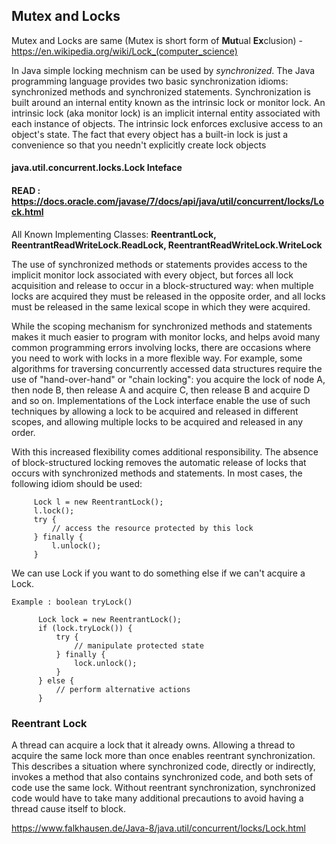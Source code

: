 
## Mutex and Locks
Mutex and Locks are same (Mutex is short form of **Mut**ual **Ex**clusion) - https://en.wikipedia.org/wiki/Lock_(computer_science)

In Java simple locking mechnism can be used by *synchronized*. 
The Java programming language provides two basic synchronization idioms: synchronized methods and synchronized statements. 
Synchronization is built around an internal entity known as the intrinsic lock or monitor lock.
An intrinsic lock (aka monitor lock) is an implicit internal entity associated with each instance of objects. The intrinsic lock enforces exclusive access to an object's state. 
The fact that every object has a built-in lock is just a convenience so that you needn't explicitly create lock objects


#### java.util.concurrent.locks.Lock Inteface 
#### READ : https://docs.oracle.com/javase/7/docs/api/java/util/concurrent/locks/Lock.html
All Known Implementing Classes: **ReentrantLock, ReentrantReadWriteLock.ReadLock, ReentrantReadWriteLock.WriteLock**

The use of synchronized methods or statements provides access to the implicit monitor lock associated with every object, but forces all lock acquisition and release to occur in a block-structured way: when multiple locks are acquired they must be released in the opposite order, and all locks must be released in the same lexical scope in which they were acquired.

While the scoping mechanism for synchronized methods and statements makes it much easier to program with monitor locks, and helps avoid many common programming errors involving locks, there are occasions where you need to work with locks in a more flexible way. For example, some algorithms for traversing concurrently accessed data structures require the use of "hand-over-hand" or "chain locking": you acquire the lock of node A, then node B, then release A and acquire C, then release B and acquire D and so on. Implementations of the Lock interface enable the use of such techniques by allowing a lock to be acquired and released in different scopes, and allowing multiple locks to be acquired and released in any order.

With this increased flexibility comes additional responsibility. The absence of block-structured locking removes the automatic release of locks that occurs with synchronized methods and statements. In most cases, the following idiom should be used:
```
     Lock l = new ReentrantLock();
     l.lock();
     try {
         // access the resource protected by this lock
     } finally {
         l.unlock();
     }
```  

We can use Lock if you want to do something else if we can't acquire a Lock. 
```
Example : boolean tryLock() 

      Lock lock = new ReentrantLock();
      if (lock.tryLock()) {
          try {
              // manipulate protected state
          } finally {
              lock.unlock();
          }
      } else {
          // perform alternative actions
      }
```

### Reentrant Lock
A thread can acquire a lock that it already owns. Allowing a thread to acquire the same lock more than once enables reentrant synchronization. This describes a situation where synchronized code, directly or indirectly, invokes a method that also contains synchronized code, and both sets of code use the same lock. Without reentrant synchronization, synchronized code would have to take many additional precautions to avoid having a thread cause itself to block.


https://www.falkhausen.de/Java-8/java.util/concurrent/locks/Lock.html
